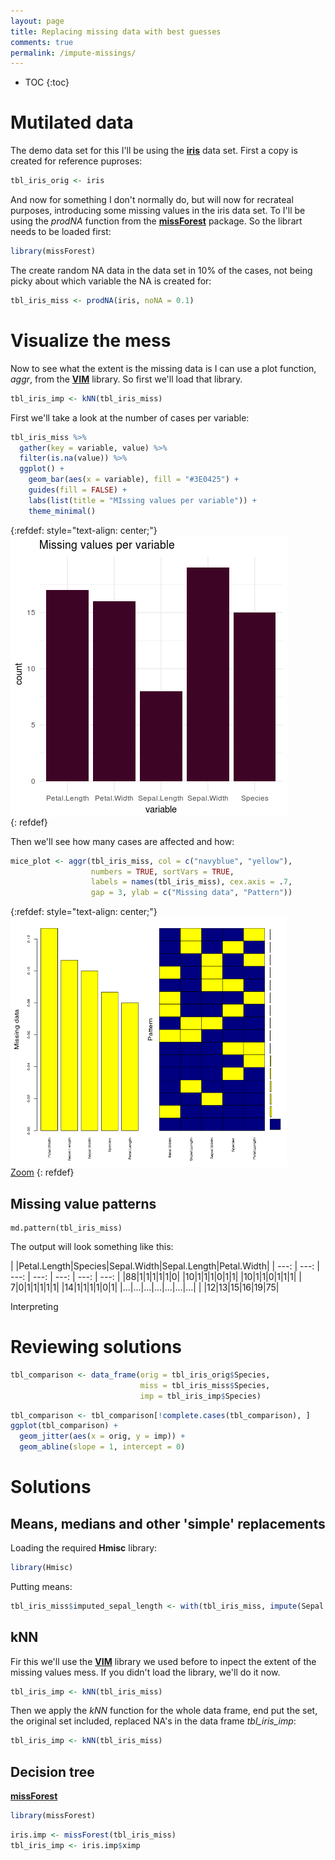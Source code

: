 ```yaml
---
layout: page
title: Replacing missing data with best guesses
comments: true
permalink: /impute-missings/
---
```


* TOC
{:toc}

# Mutilated data
The demo data set for this I'll be using the **[iris](https://en.wikipedia.org/wiki/Iris_flower_data_set)** data set. First a copy is created for reference puproses:
```r
tbl_iris_orig <- iris
```
And now for something I don't normally do, but will now for recrateal purposes, introducing some missing values in the iris data set. To I'll be using the _prodNA_ function from the **[missForest](https://www.rdocumentation.org/packages/missForest/versions/1.4)** package. So the librart needs to be loaded first:
```r
library(missForest)
```
The create random NA data in the data set in 10% of the cases, not being picky about which variable the NA is created for:
```r
tbl_iris_miss <- prodNA(iris, noNA = 0.1)
```

# Visualize the mess

Now to see what the extent is the missing data is I can use a plot function, _aggr_, from the **[VIM](https://www.rdocumentation.org/packages/VIM/versions/4.7.0/topics/VIM-package)** library. So first we'll load that library.
```r
tbl_iris_imp <- kNN(tbl_iris_miss)
```

First we'll take a look at the number of cases per variable:
```r
tbl_iris_miss %>% 
  gather(key = variable, value) %>% 
  filter(is.na(value)) %>% 
  ggplot() +
    geom_bar(aes(x = variable), fill = "#3E0425") +
    guides(fill = FALSE) +
    labs(list(title = "MIssing values per variable")) +
    theme_minimal()
```
{:refdef: style="text-align: center;"}
<img src="/_pages/tutorials/impute-missings/plot-missing-per-variable.png" alt="" width="443" height="450" align="center"/>
<br>
{: refdef}

Then we'll see how many cases are affected and how:
```r
mice_plot <- aggr(tbl_iris_miss, col = c("navyblue", "yellow"),
                  numbers = TRUE, sortVars = TRUE,
                  labels = names(tbl_iris_miss), cex.axis = .7,
                  gap = 3, ylab = c("Missing data", "Pattern"))
```
{:refdef: style="text-align: center;"}
<a href="/_pages/tutorials/impute-missings/VIM-plot.png" target="_blank">
<img src="/_pages/tutorials/impute-missings/VIM-plot.png" alt="" width="442" height="400" align="center"/>
<br>
<i class='fa fa-search-plus '></i> Zoom</a>
{: refdef}

## Missing value patterns
```
md.pattern(tbl_iris_miss)
```
The output will look something like this:

|  |Petal.Length|Species|Sepal.Width|Sepal.Length|Petal.Width|
| ---: | ---: | ---: | ---: | ---: | ---: | ---: |
|88|1|1|1|1|1|0|
|10|1|1|1|0|1|1|
|10|1|1|0|1|1|1|
| 7|0|1|1|1|1|1|
|14|1|1|1|1|0|1|
|...|...|...|...|...|...|...|
|  |12|13|15|16|19|75|

Interpreting

# Reviewing solutions

```r
tbl_comparison <- data_frame(orig = tbl_iris_orig$Species,
                             miss = tbl_iris_miss$Species,
                             imp = tbl_iris_imp$Species)
```

```r
tbl_comparison <- tbl_comparison[!complete.cases(tbl_comparison), ]
ggplot(tbl_comparison) +
  geom_jitter(aes(x = orig, y = imp)) +
  geom_abline(slope = 1, intercept = 0)
```

# Solutions

## Means, medians and other 'simple' replacements

Loading the required **Hmisc** library:
```r
library(Hmisc)
```
Putting means:
```r
tbl_iris_miss$imputed_sepal_length <- with(tbl_iris_miss, impute(Sepal.Length, mean))
```


## kNN

Fir this we'll use the **[VIM](https://www.rdocumentation.org/packages/VIM/versions/4.7.0/topics/VIM-package)** library we used before to inpect the extent of the missing values mess. If you didn't load the library, we'll do it now.
```r
tbl_iris_imp <- kNN(tbl_iris_miss)
```

Then we apply the _kNN_ function for the whole data frame, end put the set, the original set included, replaced NA's in the data frame _tbl_iris_imp_: 
```r
tbl_iris_imp <- kNN(tbl_iris_miss)
```

## Decision tree

**[missForest](https://www.rdocumentation.org/packages/missForest/versions/1.4)**
```r
library(missForest)
```

```r
iris.imp <- missForest(tbl_iris_miss)
tbl_iris_imp <- iris.imp$ximp
```
